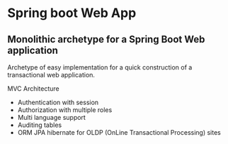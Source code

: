 # Spring boot Web App
## Monolithic archetype for a Spring Boot Web application

Archetype of easy implementation for a quick construction of a 
transactional web application.

MVC Architecture

+ Authentication with session
+ Authorization with multiple roles
+ Multi language support
+ Auditing tables
+ ORM JPA hibernate for OLDP (OnLine Transactional Processing) sites